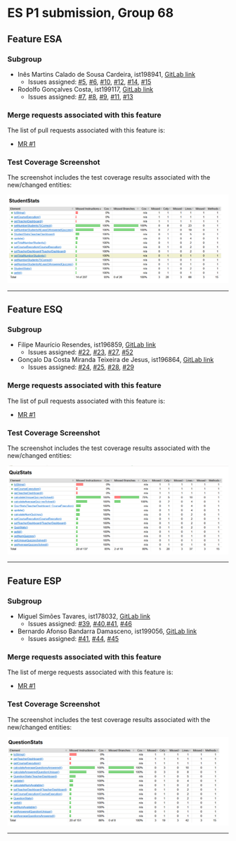 # ES P1 submission, Group 68

## Feature ESA

### Subgroup
 - Inês Martins Calado de Sousa Cardeira, ist198941, [GitLab link](https://gitlab.rnl.tecnico.ulisboa.pt/ist198941)
   + Issues assigned: [#5](https://gitlab.rnl.tecnico.ulisboa.pt/es/es23-68/-/issues/5), [#6](https://gitlab.rnl.tecnico.ulisboa.pt/es/es23-68/-/issues/6), [#10](https://gitlab.rnl.tecnico.ulisboa.pt/es/es23-68/-/issues/10), [#12](https://gitlab.rnl.tecnico.ulisboa.pt/es/es23-68/-/issues/12), [#14](https://gitlab.rnl.tecnico.ulisboa.pt/es/es23-68/-/issues/14), [#15](https://gitlab.rnl.tecnico.ulisboa.pt/es/es23-68/-/issues/15)
 - Rodolfo Gonçalves Costa, ist199117, [GitLab link](https://gitlab.rnl.tecnico.ulisboa.pt/ist199117)
   + Issues assigned: [#7](https://gitlab.rnl.tecnico.ulisboa.pt/es/es23-68/-/issues/7), [#8](https://gitlab.rnl.tecnico.ulisboa.pt/es/es23-68/-/issues/8), [#9](https://gitlab.rnl.tecnico.ulisboa.pt/es/es23-68/-/issues/9), [#11](https://gitlab.rnl.tecnico.ulisboa.pt/es/es23-68/-/issues/11), [#13](https://gitlab.rnl.tecnico.ulisboa.pt/es/es23-68/-/issues/13)
 
### Merge requests associated with this feature

The list of pull requests associated with this feature is:

 - [MR #1](https://gitlab.rnl.tecnico.ulisboa.pt/es/es23-68/-/merge_requests/3)


### Test Coverage Screenshot

The screenshot includes the test coverage results associated with the new/changed entities:

![Test Coverage Screenshot](https://github.com/Mike-Tav/test_coverage_image/blob/main/studentstatscoverage.png)

---

## Feature ESQ

### Subgroup
 - Filipe Maurício Resendes, ist196859, [GitLab link](https://gitlab.rnl.tecnico.ulisboa.pt/ist196859)
   + Issues assigned: [#22](https://gitlab.rnl.tecnico.ulisboa.pt/es/es23-68/-/issues/22), [#23](https://gitlab.rnl.tecnico.ulisboa.pt/es/es23-68/-/issues/23), [#27](https://gitlab.rnl.tecnico.ulisboa.pt/es/es23-68/-/issues/27), [#52](https://gitlab.rnl.tecnico.ulisboa.pt/es/es23-68/-/issues/52)
 - Gonçalo Da Costa Miranda Teixeira de Jesus, ist196864, [GitLab link](https://gitlab.rnl.tecnico.ulisboa.pt/ist196864)
   + Issues assigned: [#24](https://gitlab.rnl.tecnico.ulisboa.pt/es/es23-68/-/issues/24), [#25](https://gitlab.rnl.tecnico.ulisboa.pt/es/es23-68/-/issues/25), [#28](https://gitlab.rnl.tecnico.ulisboa.pt/es/es23-68/-/issues/28), [#29](https://gitlab.rnl.tecnico.ulisboa.pt/es/es23-68/-/issues/29)
 
### Merge requests associated with this feature

The list of pull requests associated with this feature is:

 - [MR #1](https://gitlab.rnl.tecnico.ulisboa.pt/es/es23-68/-/merge_requests/2)


### Test Coverage Screenshot

The screenshot includes the test coverage results associated with the new/changed entities:

![Test Coverage Screenshot](https://github.com/Mike-Tav/test_coverage_image/blob/main/quizstatscoverage.png)

---

## Feature ESP

### Subgroup
 - Miguel Simões Tavares, ist178032, [GitLab link](https://gitlab.rnl.tecnico.ulisboa.pt/ist178032)
   + Issues assigned: [#39](https://gitlab.rnl.tecnico.ulisboa.pt/es/es23-68/-/issues/39), [#40](https://gitlab.rnl.tecnico.ulisboa.pt/es/es23-68/-/issues/40),[#41](https://gitlab.rnl.tecnico.ulisboa.pt/es/es23-68/-/issues/42), [#46](https://gitlab.rnl.tecnico.ulisboa.pt/es/es23-68/-/issues/46)
 - Bernardo Afonso Bandarra Damasceno, ist199056, [GitLab link](https://gitlab.rnl.tecnico.ulisboa.pt/ist199056)
   + Issues assigned: [#41](https://gitlab.rnl.tecnico.ulisboa.pt/es/es23-68/-/issues/41), [#44](https://gitlab.rnl.tecnico.ulisboa.pt/es/es23-68/-/issues/44), [#45](https://gitlab.rnl.tecnico.ulisboa.pt/es/es23-68/-/issues/45)
 
### Merge requests associated with this feature

The list of merge requests associated with this feature is:

 - [MR #1](https://gitlab.rnl.tecnico.ulisboa.pt/es/es23-68/-/merge_requests/1)



### Test Coverage Screenshot

The screenshot includes the test coverage results associated with the new/changed entities:

![Test Coverage Screenshot](https://github.com/Mike-Tav/test_coverage_image/blob/main/questionstatscoverage.png)

---